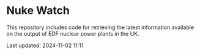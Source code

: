 # Nuke Watch

This repository includes code for retrieving the latest information available on the output of EDF nuclear power plants in the UK.

Last updated: 2024-11-02 11:11